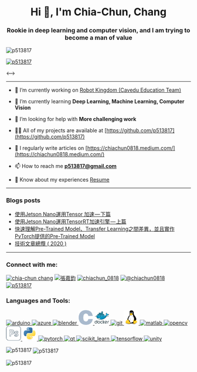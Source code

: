 <h1 align="center">Hi 👋, I'm Chia-Chun, Chang</h1>
<h3 align="center">Rookie in deep learning and computer vision, and I am trying to become a man of value</h3>

<p align="left"> <img src="https://komarev.com/ghpvc/?username=p513817&label=Profile%20views&color=0e75b6&style=flat" alt="p513817" /> </p>

<!--><p align="left"> <a href="https://github.com/ryo-ma/github-profile-trophy"><img src="https://github-profile-trophy.vercel.app/?username=p513817" alt="p513817" /></a> </p><-->


---


- 🔭 I’m currently working on [Robot Kingdom (Cavedu Education Team)](https://robotkingdom.com.tw/)

- 🌱 I’m currently learning **Deep Learning, Machine Learning, Computer Vision**

- 🤝 I’m looking for help with **More challenging work**

- 👨‍💻 All of my projects are available at [https://github.com/p513817](https://github.com/p513817)

- 📝 I regularly write articles on [https://chiachun0818.medium.com/](https://chiachun0818.medium.com/)

- 📫 How to reach me **p513817@gmail.com**

- 📄 Know about my experiences [Resume](./MyProfile.md)

---


### Blogs posts

<!-- BLOG-POST-LIST:START -->
- [使用Jetson Nano運用Tensor 加速 — 下篇](https://medium.com/@chiachun0818/%E4%BD%BF%E7%94%A8jetson-nano%E9%81%8B%E7%94%A8tensor-%E5%8A%A0%E9%80%9F-%E4%B8%8B%E7%AF%87-909a0d06129?source=rss-4b815605d122------2)
- [使用Jetson Nano運用TensorRT加速引擎 — 上篇](https://medium.com/@chiachun0818/%E4%BD%BF%E7%94%A8jetson-nano%E9%81%8B%E7%94%A8tensorrt%E5%8A%A0%E9%80%9F%E5%BC%95%E6%93%8E-%E4%B8%8A%E7%AF%87-c14971e9576c?source=rss-4b815605d122------2)
- [快速理解Pre-Trained Model、Transfer Learning之間差異，並且實作PyTorch提供的Pre-Trained Model](https://medium.com/@chiachun0818/%E5%BF%AB%E9%80%9F%E7%90%86%E8%A7%A3pre-trained-model-transfer-learning%E4%B9%8B%E9%96%93%E5%B7%AE%E7%95%B0-%E4%B8%A6%E4%B8%94%E5%AF%A6%E4%BD%9Cpytorch%E6%8F%90%E4%BE%9B%E7%9A%84pre-trained-model-4a246a38463b?source=rss-4b815605d122------2)
- [技術文章總攬 ( 2020 )](https://medium.com/@chiachun0818/%E6%8A%80%E8%A1%93%E6%96%87%E7%AB%A0%E7%B8%BD%E6%94%AC-2020-b8af678737b3?source=rss-4b815605d122------2)
<!-- BLOG-POST-LIST:END -->

---

<h3 align="left">Connect with me:</h3>
<p align="left">
<a href="https://linkedin.com/in/chia-chun-chang-7b2135141" target="blank"><img align="center" src="https://cdn.jsdelivr.net/npm/simple-icons@3.0.1/icons/linkedin.svg" alt="chia-chun chang" height="30" width="40" /></a>
<a href="https://fb.com/chiachun0818" target="blank"><img align="center" src="https://cdn.jsdelivr.net/npm/simple-icons@3.0.1/icons/facebook.svg" alt="張嘉鈞" height="30" width="40" /></a>
<a href="https://instagram.com/chiachun_0818" target="blank"><img align="center" src="https://cdn.jsdelivr.net/npm/simple-icons@3.0.1/icons/instagram.svg" alt="chiachun_0818" height="30" width="40" /></a>
<a href="https://medium.com/@chiachun0818" target="blank"><img align="center" src="https://cdn.jsdelivr.net/npm/simple-icons@3.0.1/icons/medium.svg" alt="@chiachun0818" height="30" width="40" /></a>
<a href="https://www.leetcode.com/p513817" target="blank"><img align="center" src="https://cdn.jsdelivr.net/npm/simple-icons@3.0.1/icons/leetcode.svg" alt="p513817" height="30" width="40" /></a>
</p>

<h3 align="left">Languages and Tools:</h3>
<p align="left"> <a href="https://www.arduino.cc/" target="_blank"> <img src="https://cdn.worldvectorlogo.com/logos/arduino-1.svg" alt="arduino" width="40" height="40"/> </a> <a href="https://azure.microsoft.com/en-in/" target="_blank"> <img src="https://www.vectorlogo.zone/logos/microsoft_azure/microsoft_azure-icon.svg" alt="azure" width="40" height="40"/> </a> <a href="https://www.blender.org/" target="_blank"> <img src="https://download.blender.org/branding/community/blender_community_badge_white.svg" alt="blender" width="40" height="40"/> </a> <a href="https://www.cprogramming.com/" target="_blank"> <img src="https://raw.githubusercontent.com/devicons/devicon/master/icons/c/c-original.svg" alt="c" width="40" height="40"/> </a> <a href="https://www.docker.com/" target="_blank"> <img src="https://raw.githubusercontent.com/devicons/devicon/master/icons/docker/docker-original-wordmark.svg" alt="docker" width="40" height="40"/> </a> <a href="https://git-scm.com/" target="_blank"> <img src="https://www.vectorlogo.zone/logos/git-scm/git-scm-icon.svg" alt="git" width="40" height="40"/> </a> <a href="https://www.linux.org/" target="_blank"> <img src="https://raw.githubusercontent.com/devicons/devicon/master/icons/linux/linux-original.svg" alt="linux" width="40" height="40"/> </a> <a href="https://www.mathworks.com/" target="_blank"> <img src="https://raw.githubusercontent.com/simple-icons/simple-icons/master/icons/mathworks.svg" alt="matlab" width="40" height="40"/> </a> <a href="https://opencv.org/" target="_blank"> <img src="https://www.vectorlogo.zone/logos/opencv/opencv-icon.svg" alt="opencv" width="40" height="40"/> </a> <a href="https://www.photoshop.com/en" target="_blank"> <img src="https://raw.githubusercontent.com/devicons/devicon/master/icons/photoshop/photoshop-line.svg" alt="photoshop" width="40" height="40"/> </a> <a href="https://www.python.org" target="_blank"> <img src="https://raw.githubusercontent.com/devicons/devicon/master/icons/python/python-original.svg" alt="python" width="40" height="40"/> </a> <a href="https://pytorch.org/" target="_blank"> <img src="https://www.vectorlogo.zone/logos/pytorch/pytorch-icon.svg" alt="pytorch" width="40" height="40"/> </a> <a href="https://www.qt.io/" target="_blank"> <img src="https://upload.wikimedia.org/wikipedia/commons/0/0b/Qt_logo_2016.svg" alt="qt" width="40" height="40"/> </a> <a href="https://scikit-learn.org/" target="_blank"> <img src="https://upload.wikimedia.org/wikipedia/commons/0/05/Scikit_learn_logo_small.svg" alt="scikit_learn" width="40" height="40"/> </a> <a href="https://www.tensorflow.org" target="_blank"> <img src="https://www.vectorlogo.zone/logos/tensorflow/tensorflow-icon.svg" alt="tensorflow" width="40" height="40"/> </a> <a href="https://unity.com/" target="_blank"> <img src="https://www.vectorlogo.zone/logos/unity3d/unity3d-icon.svg" alt="unity" width="40" height="40"/> </a> </p>

<p><img align="left" src="https://github-readme-stats.vercel.app/api/top-langs?username=p513817&show_icons=true&locale=en&layout=compact" alt="p513817" /></p>

<p>&nbsp;<img align="center" src="https://github-readme-stats.vercel.app/api?username=p513817&show_icons=true&locale=en" alt="p513817" /></p>

<p><img align="center" src="https://github-readme-streak-stats.herokuapp.com/?user=p513817&" alt="p513817" /></p>
